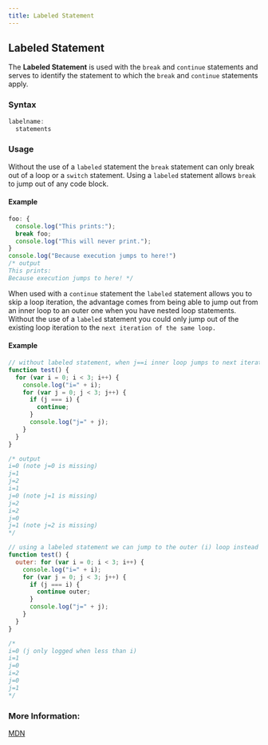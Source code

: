 ```yaml
---
title: Labeled Statement
---
```

## Labeled Statement

The **Labeled Statement** is used with the `break` and `continue` statements and serves to identify the statement to which the `break` and `continue` statements apply.

### Syntax
``` javascript
labelname:
  statements
```
### Usage
Without the use of a `labeled` statement the `break` statement can only break out of a loop or a `switch` statement. Using a `labeled` statement allows `break` to jump out of any code block.
#### Example
``` javascript
foo: {
  console.log("This prints:");
  break foo;
  console.log("This will never print.");
}
console.log("Because execution jumps to here!")
/* output
This prints:
Because execution jumps to here! */
```
When used with a `continue` statement the `labeled` statement allows you to skip a loop iteration, the advantage comes from being able to jump out from an inner loop to an outer one when you have nested loop statements. Without the use of a `labeled` statement you could only jump out of the existing loop iteration to the `next iteration of the same loop.`
#### Example
``` javascript
// without labeled statement, when j==i inner loop jumps to next iteration
function test() {
  for (var i = 0; i < 3; i++) {
    console.log("i=" + i);
    for (var j = 0; j < 3; j++) {
      if (j === i) {
        continue;
      }
      console.log("j=" + j);
    }
  }
}

/* output
i=0 (note j=0 is missing)
j=1
j=2
i=1
j=0 (note j=1 is missing)
j=2
i=2
j=0
j=1 (note j=2 is missing)
*/

// using a labeled statement we can jump to the outer (i) loop instead
function test() {
  outer: for (var i = 0; i < 3; i++) {
    console.log("i=" + i);
    for (var j = 0; j < 3; j++) {
      if (j === i) {
        continue outer;
      }
      console.log("j=" + j);
    }
  }
}

/*
i=0 (j only logged when less than i)
i=1
j=0
i=2
j=0
j=1
*/
```

### More Information:
<a href='https://developer.mozilla.org/en-US/docs/Web/JavaScript/Reference/Statements/label' target='_blank' rel='nofollow'>MDN</a>
